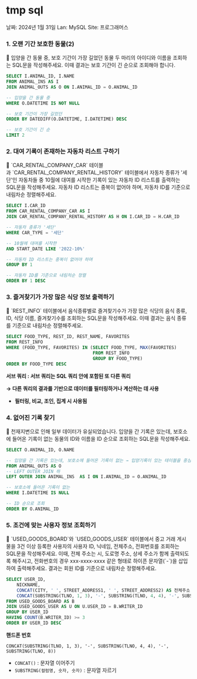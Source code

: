 # tmp sql

날짜: 2024년 1월 31일
Lan: MySQL
Site: 프로그래머스

### 1. 오랜 기간 보호한 동물(2)

<aside>
💬 입양을 간 동물 중, 보호 기간이 가장 길었던 동물 두 마리의 아이디와 이름을 조회하는 SQL문을 작성해주세요. 이때 결과는 보호 기간이 긴 순으로 조회해야 합니다.

</aside>

```sql
SELECT I.ANIMAL_ID, I.NAME
FROM ANIMAL_INS AS I
JOIN ANIMAL_OUTS AS O ON I.ANIMAL_ID = O.ANIMAL_ID

-- 입양을 간 동물 중
WHERE O.DATETIME IS NOT NULL

-- 보호 기간이 가장 길었던
ORDER BY DATEDIFF(O.DATETIME, I.DATETIME) DESC

-- 보호 기간이 긴 순
LIMIT 2
```

### 2. 대여 기록이 존재하는 자동차 리스트 구하기

<aside>
💬 `CAR_RENTAL_COMPANY_CAR` 테이블과 `CAR_RENTAL_COMPANY_RENTAL_HISTORY` 테이블에서 자동차 종류가 '세단'인 자동차들 중 10월에 대여를 시작한 기록이 있는 자동차 ID 리스트를 출력하는 SQL문을 작성해주세요. 자동차 ID 리스트는 중복이 없어야 하며, 자동차 ID를 기준으로 내림차순 정렬해주세요.

</aside>

```sql
SELECT I.CAR_ID
FROM CAR_RENTAL_COMPANY_CAR AS I
JOIN CAR_RENTAL_COMPANY_RENTAL_HISTORY AS H ON I.CAR_ID = H.CAR_ID

-- 자동차 종류가 '세단'
WHERE CAR_TYPE = '세단'

-- 10월에 대여를 시작한
AND START_DATE LIKE '2022-10%'

-- 자동차 ID 리스트는 중복이 없어야 하며
GROUP BY 1

-- 자동차 ID를 기준으로 내림차순 정렬
ORDER BY 1 DESC
```

### 3. 즐겨찾기가 가장 많은 식당 정보 출력하기

<aside>
💬 `REST_INFO` 테이블에서 음식종류별로 즐겨찾기수가 가장 많은 식당의 음식 종류, ID, 식당 이름, 즐겨찾기수를 조회하는 SQL문을 작성해주세요. 이때 결과는 음식 종류를 기준으로 내림차순 정렬해주세요.

</aside>

```sql
SELECT FOOD_TYPE, REST_ID, REST_NAME, FAVORITES
FROM REST_INFO 
WHERE (FOOD_TYPE, FAVORITES) IN (SELECT FOOD_TYPE, MAX(FAVORITES)
                                 FROM REST_INFO
                                 GROUP BY FOOD_TYPE)
ORDER BY FOOD_TYPE DESC
```

**서브 쿼리 : 서브 쿼리는 SQL 쿼리 안에 포함된 또 다른 쿼리**

**→ 다른 쿼리의 결과를 기반으로 데이터를 필터링하거나 계산하는 데 사용**

- **필터링, 비교, 조인, 집계 시 사용됨**

### 4. 없어진 기록 찾기

<aside>
💬 천재지변으로 인해 일부 데이터가 유실되었습니다. 입양을 간 기록은 있는데, 보호소에 들어온 기록이 없는 동물의 ID와 이름을 ID 순으로 조회하는 SQL문을 작성해주세요.

</aside>

```sql
SELECT O.ANIMAL_ID, O.NAME

-- 입양을 간 기록은 있는데, 보호소에 들어온 기록이 없는 → 입양기록이 있는 테이블을 중심으로
FROM ANIMAL_OUTS AS O
-- LEFT OUTER JOIN 하
LEFT OUTER JOIN ANIMAL_INS  AS I ON I.ANIMAL_ID = O.ANIMAL_ID

-- 보호소에 들어온 기록이 없는
WHERE I.DATETIME IS NULL

-- ID 순으로 조회
ORDER BY O.ANIMAL_ID
```

### 5. 조건에 맞는 사용자 정보 조회하기

<aside>
💬 `USED_GOODS_BOARD`와 `USED_GOODS_USER` 테이블에서 중고 거래 게시물을 3건 이상 등록한 사용자의 사용자 ID, 닉네임, 전체주소, 전화번호를 조회하는 SQL문을 작성해주세요. 이때, 전체 주소는 시, 도로명 주소, 상세 주소가 함께 출력되도록 해주시고, 전화번호의 경우 xxx-xxxx-xxxx 같은 형태로 하이픈 문자열(`-`)을 삽입하여 출력해주세요. 결과는 회원 ID를 기준으로 내림차순 정렬해주세요.

</aside>

```sql
SELECT USER_ID,
    NICKNAME,
    CONCAT(CITY, ' ', STREET_ADDRESS1, ' ', STREET_ADDRESS2) AS 전체주소,
    CONCAT(SUBSTRING(TLNO, 1, 3), '-', SUBSTRING(TLNO, 4, 4), '-', SUBSTRING(TLNO, 8)) AS 전화번호
FROM USED_GOODS_BOARD AS B
JOIN USED_GOODS_USER AS U ON U.USER_ID = B.WRITER_ID
GROUP BY USER_ID
HAVING COUNT(B.WRITER_ID) >= 3
ORDER BY USER_ID DESC
```

**핸드폰 번호**

`CONCAT(SUBSTRING(TLNO, 1, 3), '-', SUBSTRING(TLNO, 4, 4), '-', SUBSTRING(TLNO, 8))`

- `CONCAT()` : 문자열 이어주기
- `SUBSTRING(컬럼명, 숫자, 숫자)` : 문자열 자르기